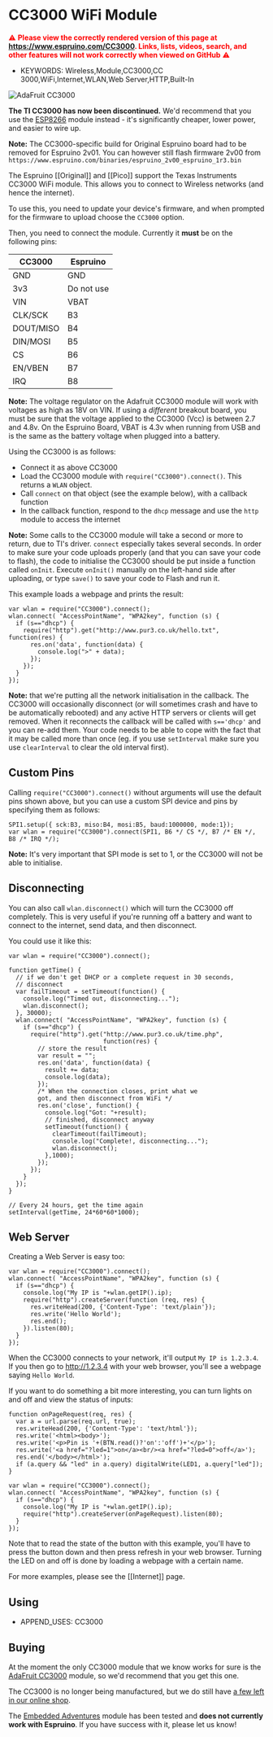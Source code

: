 <!--- Copyright (c) 2013 Gordon Williams, Pur3 Ltd. See the file LICENSE for copying permission. -->
CC3000 WiFi Module
================

<span style="color:red">:warning: **Please view the correctly rendered version of this page at https://www.espruino.com/CC3000. Links, lists, videos, search, and other features will not work correctly when viewed on GitHub** :warning:</span>

* KEYWORDS: Wireless,Module,CC3000,CC 3000,WiFi,Internet,WLAN,Web Server,HTTP,Built-In

![AdaFruit CC3000](CC3000/adafruit.jpg)

**The TI CC3000 has now been discontinued.** We'd recommend that you use the [ESP8266](/ESP8266) module
instead - it's significantly cheaper, lower power, and easier to wire up.

**Note:** The CC3000-specific build for Original Espruino board had to be removed for Espruino 2v01. You can however still flash firmware 2v00 from `https://www.espruino.com/binaries/espruino_2v00_espruino_1r3.bin`

The Espruino [[Original]] and [[Pico]] support the Texas Instruments CC3000 WiFi module. This allows you to connect to Wireless networks (and hence the internet).

To use this, you need to update your device's firmware, and when prompted for the firmware to upload choose the `CC3000` option.

Then, you need to connect the module. Currently it **must** be on the following pins:

|  CC3000  |  Espruino |
|----------|-----------|
| GND      | GND       |
| 3v3      | Do not use |
| VIN      | VBAT      |
| CLK/SCK  | B3        |
| DOUT/MISO| B4        |
| DIN/MOSI | B5        |
| CS       | B6        |
| EN/VBEN  | B7        |
| IRQ      | B8        |


**Note:**  The voltage regulator on the Adafruit CC3000 module will work with voltages as high as 18V on VIN. If using a *different* breakout board, you must be sure that the voltage applied to the CC3000 (Vcc) is between 2.7 and 4.8v. On the Espruino Board, VBAT is 4.3v when running from USB and is the same as the battery voltage when plugged into a battery.

Using the CC3000 is as follows:

* Connect it as above CC3000
* Load the CC3000 module with ```require("CC3000").connect()```. This returns a ```WLAN``` object.
* Call ```connect``` on that object (see the example below), with a callback function
* In the callback function, respond to the ```dhcp``` message and use the ```http``` module to access the internet

**Note:** Some calls to the CC3000 module will take a second or more to return, due to TI's driver. ```connect``` especially takes several seconds. In order to make sure your code uploads properly (and that you can save your code to flash), the code to initialise the CC3000 should be put inside a function called `onInit`. Execute `onInit()` manually on the left-hand side after uploading, or type `save()` to save your code to Flash and run it.

This example loads a webpage and prints the result:

```
var wlan = require("CC3000").connect();
wlan.connect( "AccessPointName", "WPA2key", function (s) {
  if (s=="dhcp") {
    require("http").get("http://www.pur3.co.uk/hello.txt", function(res) {
      res.on('data', function(data) {
        console.log(">" + data);
      });
    });
  }
});
```

**Note:** that we're putting all the network initialisation in the callback. The CC3000 will occasionally disconnect (or will sometimes crash and have to be automatically rebooted) and any active HTTP servers or clients will get removed. When it reconnects the callback will be called with `s=='dhcp'` and you can re-add them. Your code needs to be able to cope with the fact that it may be called more than once (eg. if you use `setInterval` make sure you use `clearInterval` to clear the old interval first).

Custom Pins
-----------

Calling `require("CC3000").connect()` without arguments will use the default pins shown above, but you can use a custom SPI device and pins by specifying them as follows:

```
SPI1.setup({ sck:B3, miso:B4, mosi:B5, baud:1000000, mode:1});
var wlan = require("CC3000").connect(SPI1, B6 */ CS */, B7 /* EN */, B8 /* IRQ */);
```

**Note:** It's very important that SPI mode is set to 1, or the CC3000 will not be able to initialise.

Disconnecting
------------

You can also call ```wlan.disconnect()``` which will turn the CC3000 off completely. This is very useful if you're running off a battery and want to connect to the internet, send data, and then disconnect.

You could use it like this:

```
var wlan = require("CC3000").connect();

function getTime() {
  // if we don't get DHCP or a complete request in 30 seconds,
  // disconnect
  var failTimeout = setTimeout(function() {
    console.log("Timed out, disconnecting...");
    wlan.disconnect();
  }, 30000);
  wlan.connect( "AccessPointName", "WPA2key", function (s) {
    if (s=="dhcp") {
      require("http").get("http://www.pur3.co.uk/time.php",
                          function(res) {
        // store the result
        var result = "";
        res.on('data', function(data) {
          result += data;
          console.log(data);
        });
        /* When the connection closes, print what we
        got, and then disconnect from WiFi */
        res.on('close', function() {
          console.log("Got: "+result);
          // finished, disconnect anyway
          setTimeout(function() {
            clearTimeout(failTimeout);
            console.log("Complete!, disconnecting...");
            wlan.disconnect();
          },1000);
        });
      });
    }
  });
}

// Every 24 hours, get the time again
setInterval(getTime, 24*60*60*1000);
```

Web Server
---------

Creating a Web Server is easy too:

```
var wlan = require("CC3000").connect();
wlan.connect( "AccessPointName", "WPA2key", function (s) {
  if (s=="dhcp") {
    console.log("My IP is "+wlan.getIP().ip);
    require("http").createServer(function (req, res) {
      res.writeHead(200, {'Content-Type': 'text/plain'});
      res.write('Hello World');
      res.end();
    }).listen(80);
  }
});
```

When the CC3000 connects to your network, it'll output `My IP is 1.2.3.4`. If you then go to http://1.2.3.4 with your web browser, you'll see a webpage saying `Hello World`.

If you want to do something a bit more interesting, you can turn lights on and off and view the status of inputs:

```
function onPageRequest(req, res) {
  var a = url.parse(req.url, true);
  res.writeHead(200, {'Content-Type': 'text/html'});
  res.write('<html><body>');
  res.write('<p>Pin is '+(BTN.read()?'on':'off')+'</p>');
  res.write('<a href="?led=1">on</a><br/><a href="?led=0">off</a>');
  res.end('</body></html>');
  if (a.query && "led" in a.query) digitalWrite(LED1, a.query["led"]);
}

var wlan = require("CC3000").connect();
wlan.connect( "AccessPointName", "WPA2key", function (s) {
  if (s=="dhcp") {
    console.log("My IP is "+wlan.getIP().ip);
    require("http").createServer(onPageRequest).listen(80);
  }
});
```

Note that to read the state of the button with this example, you'll have to press the button down and then press refresh in your web browser. Turning the LED on and off is done by loading a webpage with a certain name.




For more examples, please see the [[Internet]] page.

Using
-----

* APPEND_USES: CC3000

Buying
-----

At the moment the only CC3000 module that we know works for sure is the [AdaFruit CC3000](http://www.adafruit.com/products/1469) module, so we'd recommend that you get this one.

The CC3000 is no longer being manufactured, but we do still have [a few left in our online shop](https://shop.espruino.com/index.php?route=product/product&product_id=76).

The [Embedded Adventures](http://www.embeddedadventures.com/cc3000_wifi_module_wrl-3000.html) module has been tested and **does not currently work with Espruino**. If you have success with it, please let us know!
